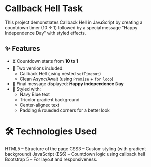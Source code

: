 # Callback Hell Task
This project demonstrates Callback Hell in JavaScript by creating a countdown timer (10 → 1) followed by a special message "Happy Independence Day" with styled effects.

## ✨ Features

- ⏳ Countdown starts from **10 to 1**
- 📜 Two versions included:
  - Callback Hell (using nested `setTimeout`)
  - Clean Async/Await (using `Promise` + `for loop`)
- 🎉 Final message displayed: **Happy Independence Day**
- 🎨 Styled with:
  - Navy Blue text
  - Tricolor gradient background
  - Center-aligned text
  - Padding & rounded corners for a better look

# 🛠️ Technologies Used
HTML5 – Structure of the page
CSS3 – Custom styling (with gradient background)
JavaScript (ES6) – Countdown logic using callback hell
Bootstrap 5 – For layout and responsiveness.
